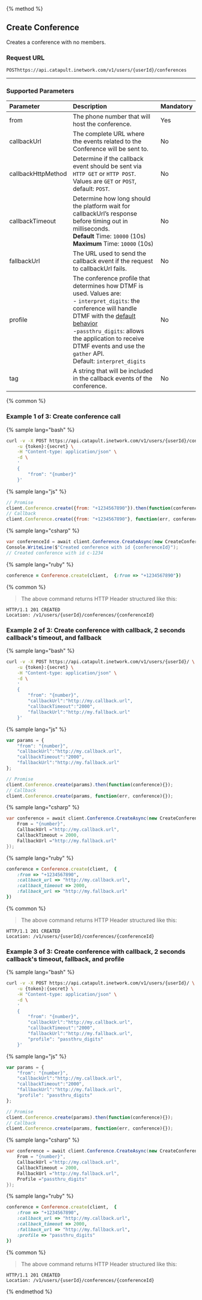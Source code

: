 {% method %}

## Create Conference
Creates a conference with no members.

### Request URL

<code class="post">POST</code>`https://api.catapult.inetwork.com/v1/users/{userId}/conferences`

---

### Supported Parameters

| Parameter          | Description                                                                                                                                                                                                                                                                                                                                                | Mandatory |
|:-------------------|:-----------------------------------------------------------------------------------------------------------------------------------------------------------------------------------------------------------------------------------------------------------------------------------------------------------------------------------------------------------|:----------|
| from               | The phone number that will host the conference.                                                                                                                                                                                                                                                                                                            | Yes       |
| callbackUrl        | The complete URL where the events related to the Conference will be sent to.                                                                                                                                                                                                                                                                               | No        |
| callbackHttpMethod | Determine if the callback event should be sent via `HTTP GET` or `HTTP POST`. Values are <code class="get">GET</code> or <code class="get">POST</code>, default: <code class="get">POST</code>.                                                                                                                                                            | No        |
| callbackTimeout    | Determine how long should the platform wait for callbackUrl’s response before timing out in milliseconds. <br> **Default** Time: `10000` (10s) <br> **Maximum** Time: `10000` (10s)                                                                                                                                                                        | No        |
| fallbackUrl        | The URL used to send the callback event if the request to callbackUrl fails.                                                                                                                                                                                                                                                                               | No        |
| profile            | The conference profile that determines how DTMF is used. Values are:<br/>- `interpret_digits`: the conference will handle DTMF with the [default behavior](conferences.md#default-button-presses-dtmf-during-conferences) <br/>-`passthru_digits`: allows the application to receive DTMF events and use the `gather` API.<br/>Default: `interpret_digits` | No        |
| tag                | A string that will be included in the callback events of the conference.                                                                                                                                                                                                                                                                                   | No        |

{% common %}

### Example 1 of 3: Create conference call

{% sample lang="bash" %}

```bash
curl -v -X POST https://api.catapult.inetwork.com/v1/users/{userId}/conferences \
	-u {token}:{secret} \
	-H "Content-type: application/json" \
	-d \
	'
	{
		"from": "{number}"
	}'
```

{% sample lang="js" %}

```js
// Promise
client.Conference.create({from: "+1234567890"}).then(function(conference){});
// Callback
client.Conference.create({from: "+1234567890"}, function(err, conference){});
```

{% sample lang="csharp" %}

```csharp
var conferenceId = await client.Conference.CreateAsync(new CreateConferenceData {From = "+1234567890"});
Console.WriteLine($"Created conference with id {conferenceId}");
// Created conference with id c-1234
```


{% sample lang="ruby" %}

```ruby
conference = Conference.create(client,  {:from => "+1234567890"})
```

{% common %}

> The above command returns HTTP Header structured like this:

```
HTTP/1.1 201 CREATED
Location: /v1/users/{userId}/conferences/{conferenceId}
```

### Example 2 of 3: Create conference with callback, 2 seconds callback's timeout, and fallback

{% sample lang="bash" %}

```bash
curl -v -X POST https://api.catapult.inetwork.com/v1/users/{userId}/ \
	-u {token}:{secret} \
	-H "Content-type: application/json" \
	-d \
	'
	{
		"from": "{number}",
		"callbackUrl":"http://my.callback.url",
		"callbackTimeout":"2000",
		"fallbackUrl":"http://my.fallback.url"
	}'
```

{% sample lang="js" %}

```js
var params = {
	"from": "{number}",
	"callbackUrl":"http://my.callback.url",
	"callbackTimeout":"2000",
	"fallbackUrl":"http://my.fallback.url"
};

// Promise
client.Conference.create(params).then(function(conference){});
// Callback
client.Conference.create(params, function(err, conference){});
```

{% sample lang="csharp" %}

```csharp
var conference = await client.Conference.CreateAsync(new CreateConferenceData {
	From = "{number}",
	CallbackUrl ="http://my.callback.url",
	CallbackTimeout = 2000,
	FallbackUrl ="http://my.fallback.url"
});
```

{% sample lang="ruby" %}

```ruby
conference = Conference.create(client,  {
	:from => "+1234567890",
	:callback_url => "http://my.callback.url",
	:callback_timeout => 2000,
	:fallback_url => "http://my.fallback.url"
})
```

{% common %}

> The above command returns HTTP Header structured like this:

```
HTTP/1.1 201 CREATED
Location: /v1/users/{userId}/conferences/{conferenceId}
```

### Example 3 of 3: Create conference with callback, 2 seconds callback's timeout, fallback, and profile

{% sample lang="bash" %}

```bash
curl -v -X POST https://api.catapult.inetwork.com/v1/users/{userId}/ \
	-u {token}:{secret} \
	-H "Content-type: application/json" \
	-d \
	'
	{
		"from": "{number}",
		"callbackUrl":"http://my.callback.url",
		"callbackTimeout":"2000",
		"fallbackUrl":"http://my.fallback.url",
		"profile": "passthru_digits"
	}'
```

{% sample lang="js" %}

```js
var params = {
	"from": "{number}",
	"callbackUrl":"http://my.callback.url",
	"callbackTimeout":"2000",
	"fallbackUrl":"http://my.fallback.url",
	"profile": "passthru_digits"
};

// Promise
client.Conference.create(params).then(function(conference){});
// Callback
client.Conference.create(params, function(err, conference){});
```

{% sample lang="csharp" %}

```csharp
var conference = await client.Conference.CreateAsync(new CreateConferenceData {
	From = "{number}",
	CallbackUrl ="http://my.callback.url",
	CallbackTimeout = 2000,
	FallbackUrl ="http://my.fallback.url",
	Profile ="passthru_digits"
});
```

{% sample lang="ruby" %}

```ruby
conference = Conference.create(client,  {
	:from => "+1234567890",
	:callback_url => "http://my.callback.url",
	:callback_timeout => 2000,
	:fallback_url => "http://my.fallback.url",
	:profile => "passthru_digits"
})
```

{% common %}

> The above command returns HTTP Header structured like this:

```
HTTP/1.1 201 CREATED
Location: /v1/users/{userId}/conferences/{conferenceId}
```
{% endmethod %}
